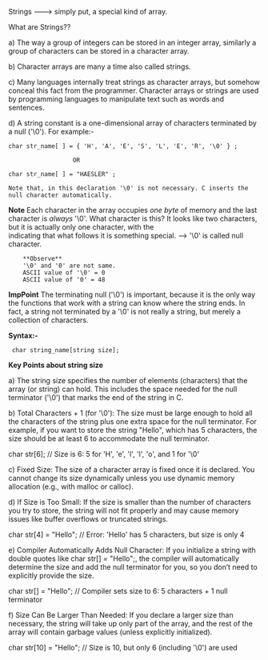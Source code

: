 Strings ---> simply put, a special kind of array.


What are Strings??

a) The way a group of integers can be stored in an integer array,
   similarly a group of characters can be stored in a character array.

b) Character arrays are many a time also called strings.

c) Many languages internally treat strings as character arrays, but somehow
   conceal this fact from the programmer. Character arrays or strings are used by 
   programming languages to manipulate text such as words and sentences.

d) A string constant is a one-dimensional array of characters
   terminated by a null ('\0'). For example:- 

    char str_name[ ] = { 'H', 'A', 'E', 'S', 'L', 'E', 'R', '\0' } ;

                      OR

    char str_name[ ] = "HAESLER" ;

    Note that, in this declaration '\0' is not necessary. C inserts the
    null character automatically.
    

**Note**
Each character in the array occupies *one byte* of memory and the
last character is *always* '\0'. What character is this? It looks like
two characters, but it is actually only one character, with the \
indicating that what follows it is something special. 
--> '\0' is called null character. 

        **Observe** 
        '\0' and '0' are not same. 
        ASCII value of '\0' = 0 
        ASCII value of '0' = 48

**ImpPoint**
The terminating null ('\0') is important, because it is the only way
the functions that work with a string can know where the string
ends. In fact, a string not terminated by a '\0' is not really a string,
but merely a collection of characters.


**Syntax:-**

     char string_name[string size];


**Key Points about string size**

a) The string size specifies the number of elements (characters) that the array (or string) can hold. This includes the space needed for the null terminator ('\0') that marks the end of the string in C.

b) Total Characters + 1 (for '\0'): The size must be large enough to hold all the characters of the string plus one extra space for the null terminator. For example, if you want to store the string "Hello", which has 5 characters, the size should be at least 6 to accommodate the null terminator.

   char str[6];  // Size is 6: 5 for 'H', 'e', 'l', 'l', 'o', and 1 for '\0'

c) Fixed Size: The size of a character array is fixed once it is declared. You cannot change its size dynamically unless you use dynamic memory allocation (e.g., with malloc or calloc).

d) If Size is Too Small: If the size is smaller than the number of characters you try to store, the string will not fit properly and may cause memory issues like buffer overflows or truncated strings.

   char str[4] = "Hello";  // Error: 'Hello' has 5 characters, but size is only 4

e) Compiler Automatically Adds Null Character: If you initialize a string with double quotes like char str[] = "Hello";, the compiler will automatically determine the size and add the null terminator for you, so you don’t need to explicitly provide the size.

   char str[] = "Hello";  // Compiler sets size to 6: 5 characters + 1 null terminator

f) Size Can Be Larger Than Needed: If you declare a larger size than necessary, the string will take up only part of the array, and the rest of the array will contain garbage values (unless explicitly initialized).

   char str[10] = "Hello";  // Size is 10, but only 6 (including '\0') are used









